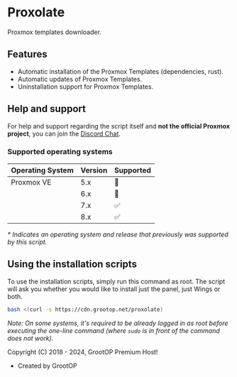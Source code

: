 # Proxolate
Proxmox templates downloader.

## Features

- Automatic installation of the Proxmox Templates (dependencies, rust).
- Automatic updates of Proxmox Templates.
- Uninstallation support for Proxmox Templates.

## Help and support

For help and support regarding the script itself and **not the official Proxmox project**, you can join the [Discord Chat](https://discord.grootop.in).


### Supported operating systems

| Operating System | Version | Supported          |
| ---------------- | ------- | ------------------ |
| Proxmox VE       | 5.x     | :red_circle:       |
|                  | 6.x     | :red_circle:       |
|                  | 7.x     | :white_check_mark: |
|                  | 8.x     | :white_check_mark: |


_\* Indicates an operating system and release that previously was supported by this script._

## Using the installation scripts

To use the installation scripts, simply run this command as root. The script will ask you whether you would like to install just the panel, just Wings or both.

```bash
bash <(curl -s https://cdn.grootop.net/proxolate)
```

_Note: On some systems, it's required to be already logged in as root before executing the one-line command (where `sudo` is in front of the command does not work)._


Copyright (C) 2018 - 2024, GrootOP Premium Host!

- Created by GrootOP
